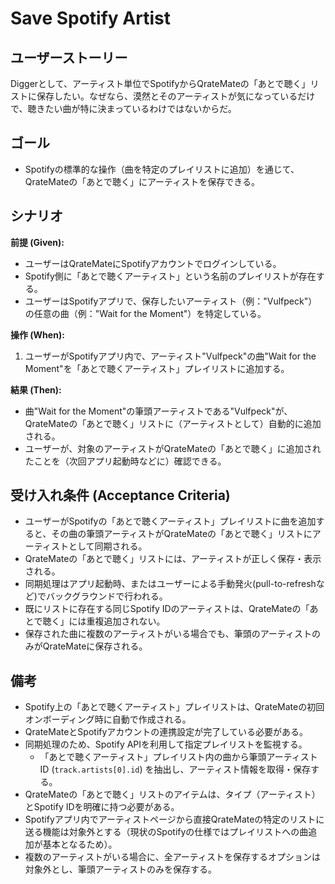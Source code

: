 # Save Spotify Artist

## ユーザーストーリー

Diggerとして、アーティスト単位でSpotifyからQrateMateの「あとで聴く」リストに保存したい。なぜなら、漠然とそのアーティストが気になっているだけで、聴きたい曲が特に決まっているわけではないからだ。

## ゴール

- Spotifyの標準的な操作（曲を特定のプレイリストに追加）を通じて、QrateMateの「あとで聴く」にアーティストを保存できる。

## シナリオ

**前提 (Given):**

- ユーザーはQrateMateにSpotifyアカウントでログインしている。
- Spotify側に「あとで聴くアーティスト」という名前のプレイリストが存在する。
- ユーザーはSpotifyアプリで、保存したいアーティスト（例："Vulfpeck"）の任意の曲（例："Wait for the Moment"）を特定している。

**操作 (When):**

1. ユーザーがSpotifyアプリ内で、アーティスト"Vulfpeck"の曲"Wait for the Moment"を「あとで聴くアーティスト」プレイリストに追加する。

**結果 (Then):**

- 曲"Wait for the Moment"の筆頭アーティストである"Vulfpeck"が、QrateMateの「あとで聴く」リストに（アーティストとして）自動的に追加される。
- ユーザーが、対象のアーティストがQrateMateの「あとで聴く」に追加されたことを（次回アプリ起動時などに）確認できる。

## 受け入れ条件 (Acceptance Criteria)

- ユーザーがSpotifyの「あとで聴くアーティスト」プレイリストに曲を追加すると、その曲の筆頭アーティストがQrateMateの「あとで聴く」リストにアーティストとして同期される。
- QrateMateの「あとで聴く」リストには、アーティストが正しく保存・表示される。
- 同期処理はアプリ起動時、またはユーザーによる手動発火(pull-to-refreshなど)でバックグラウンドで行われる。
- 既にリストに存在する同じSpotify IDのアーティストは、QrateMateの「あとで聴く」には重複追加されない。
- 保存された曲に複数のアーティストがいる場合でも、筆頭のアーティストのみがQrateMateに保存される。

## 備考

- Spotify上の「あとで聴くアーティスト」プレイリストは、QrateMateの初回オンボーディング時に自動で作成される。
- QrateMateとSpotifyアカウントの連携設定が完了している必要がある。
- 同期処理のため、Spotify APIを利用して指定プレイリストを監視する。
  - 「あとで聴くアーティスト」プレイリスト内の曲から筆頭アーティストID (`track.artists[0].id`) を抽出し、アーティスト情報を取得・保存する。
- QrateMateの「あとで聴く」リストのアイテムは、タイプ（アーティスト）とSpotify IDを明確に持つ必要がある。
- Spotifyアプリ内でアーティストページから直接QrateMateの特定のリストに送る機能は対象外とする（現状のSpotifyの仕様ではプレイリストへの曲追加が基本となるため）。
- 複数のアーティストがいる場合に、全アーティストを保存するオプションは対象外とし、筆頭アーティストのみを保存する。
